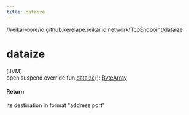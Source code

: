 ```yaml
---
title: dataize
---
```

//[reikai-core](../../../index.html)/[io.github.kerelape.reikai.io.network](../index.html)/[TcpEndpoint](index.html)/[dataize](dataize.html)



# dataize



[JVM]\
open suspend override fun [dataize](dataize.html)(): [ByteArray](https://kotlinlang.org/api/latest/jvm/stdlib/kotlin/-byte-array/index.html)



#### Return



Its destination in format &quot;address:port&quot;




